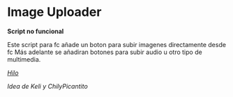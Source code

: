 # Image Uploader

**Script no funcional**

Este script para fc añade un boton para subir imagenes directamente desde fc
Más adelante se añadiran botones para subir audio u otro tipo de multimedia.

*[Hilo](https://www.forocoches.com/foro/showthread.php?t=6794769)*


*Idea de Keli y ChilyPicantito*

